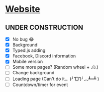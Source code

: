 # [Website](https://cdzungx.github.io)


## UNDER CONSTRUCTION
 - [x] No bug 😂
 - [x] Background
 - [x] Typed.js adding
 - [x] Facebook, Discord information
 - [x] Mobile version
 - [ ] Some more pages? (Random wheel + .🤐.)
 - [ ] Change background
 - [ ] Loading page (Can't do it... (╯‵□′)╯︵┻━┻  )
 - [ ] Countdown/timer for event
